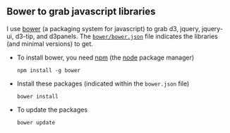 ## Bower to grab javascript libraries

I use [bower](http://bower.io/) (a packaging system for javascript) to
grab d3, jquery, jquery-ui, d3-tip, and d3panels. The
[`bower/bower.json`](https://github.com/kbroman/d3examples/tree/master/bower/bower.json)
file indicates the libraries (and minimal versions) to get.

- To install bower, you need [npm](https://www.npmjs.com/) (the
  [node](https://nodejs.org/download/) package manager)

      npm install -g bower

- Install these packages (indicated within the `bower.json` file)

      bower install

- To update the packages

      bower update
